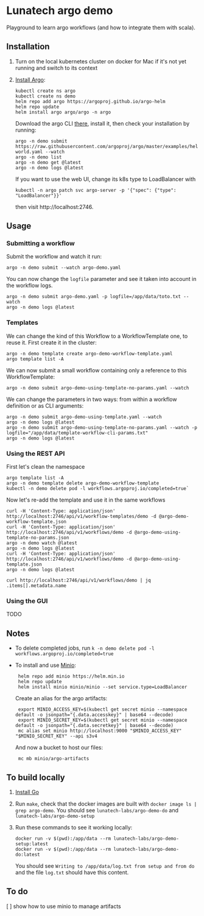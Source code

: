 # Lunatech argo demo

Playground to learn argo workflows (and how to integrate them with scala).

## Installation

1. Turn on the local kubernetes cluster on docker for Mac if it's not yet running and switch to its context
2. [Install Argo](https://argoproj.github.io/argo-workflows/quick-start/):

       kubectl create ns argo
       kubectl create ns demo
       helm repo add argo https://argoproj.github.io/argo-helm
	   helm repo update
       helm install argo argo/argo -n argo

   Download the argo CLI [there](https://github.com/argoproj/argo-workflows/releases), install it, then check your installation by running:

       argo -n demo submit https://raw.githubusercontent.com/argoproj/argo/master/examples/hello-world.yaml --watch
       argo -n demo list
       argo -n demo get @latest
       argo -n demo logs @latest
	   
   If you want to use the web UI, change its k8s type to LoadBalancer with
   
       kubectl -n argo patch svc argo-server -p '{"spec": {"type": "LoadBalancer"}}'
	   
   then visit http://localhost:2746.

## Usage

### Submitting a workflow

Submit the workflow and watch it run:

	argo -n demo submit --watch argo-demo.yaml

You can now change the `logfile` parameter and see it taken into account in the workflow logs.

	argo -n demo submit argo-demo.yaml -p logfile=/app/data/toto.txt --watch
	argo -n demo logs @latest

### Templates

We can change the kind of this Workflow to a WorkflowTemplate one, to reuse it. First create it in the cluster:

    argo -n demo template create argo-demo-workflow-template.yaml
	argo template list -A

We can now submit a small workflow containing only a reference to this WorkflowTemplate:

    argo -n demo submit argo-demo-using-template-no-params.yaml --watch

We can change the parameters in two ways: from within a workflow definition or as CLI arguments:

	argo -n demo submit argo-demo-using-template.yaml --watch
	argo -n demo logs @latest
	argo -n demo submit argo-demo-using-template-no-params.yaml --watch -p logfile="/app/data/template-workflow-cli-params.txt"
	argo -n demo logs @latest

### Using the REST API

First let's clean the namespace

	argo template list -A
	argo -n demo template delete argo-demo-workflow-template
	kubectl -n demo delete pod -l workflows.argoproj.io/completed=true`

Now let's re-add the template and use it in the same workflows

    curl -H 'Content-Type: application/json' http://localhost:2746/api/v1/workflow-templates/demo -d @argo-demo-workflow-template.json 
	curl -H 'Content-Type: application/json' http://localhost:2746/api/v1/workflows/demo -d @argo-demo-using-template-no-params.json 
	argo -n demo watch @latest
	argo -n demo logs @latest
    curl -H 'Content-Type: application/json' http://localhost:2746/api/v1/workflows/demo -d @argo-demo-using-template.json
	argo -n demo logs @latest

    curl http://localhost:2746/api/v1/workflows/demo | jq .items[].metadata.name

### Using the GUI

TODO

## Notes

- To delete completed jobs, run `k -n demo delete pod -l workflows.argoproj.io/completed=true`

- To install and use [Minio](https://min.io/):

       helm repo add minio https://helm.min.io
	   helm repo update
       helm install minio minio/minio --set service.type=LoadBalancer

   Create an alias for the argo artifacts:

       export MINIO_ACCESS_KEY=$(kubectl get secret minio --namespace default -o jsonpath="{.data.accesskey}" | base64 --decode)
       export MINIO_SECRET_KEY=$(kubectl get secret minio --namespace default -o jsonpath="{.data.secretkey}" | base64 --decode)
       mc alias set minio http://localhost:9000 "$MINIO_ACCESS_KEY" "$MINIO_SECRET_KEY" --api s3v4

   And now a bucket to host our files:
   
       mc mb minio/argo-artifacts

## To build locally

1. [Install Go](https://golang.org/doc/tutorial/getting-started)
2. Run `make`, check that the docker images are built with `docker image ls | grep argo-demo`. You should see `lunatech-labs/argo-demo-do` and `lunatech-labs/argo-demo-setup`
3. Run these commands to see it working locally:

       docker run -v $(pwd):/app/data --rm lunatech-labs/argo-demo-setup:latest
       docker run -v $(pwd):/app/data --rm lunatech-labs/argo-demo-do:latest
	
   You should see `Writing to /app/data/log.txt from setup and from do` and the file `log.txt` should have this content.

## To do

[ ] show how to use minio to manage artifacts


